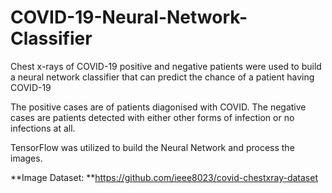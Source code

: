 # COVID-19-Neural-Network-Classifier
Chest x-rays of COVID-19 positive and negative patients were used to build a neural network classifier that can predict the chance of a patient having COVID-19

The positive cases are of patients diagonised with COVID. The negative cases are patients detected with either other forms of infection or no infections at all.

TensorFlow was utilized to build the Neural Network and process the images.

**Image Dataset: **https://github.com/ieee8023/covid-chestxray-dataset
